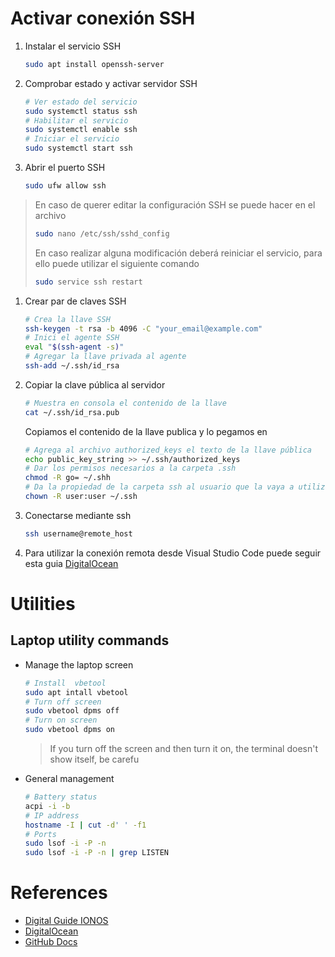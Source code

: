 # Activar conexión SSH

1.  Instalar el servicio SSH    
    ```sh
    sudo apt install openssh-server
    ```
2.  Comprobar estado y activar servidor SSH
    ```sh
    # Ver estado del servicio
    sudo systemctl status ssh
    # Habilitar el servicio
    sudo systemctl enable ssh
    # Iniciar el servicio
    sudo systemctl start ssh
    ```
3.  Abrir el puerto SSH
    ```sh
    sudo ufw allow ssh
    ```
> En caso de querer editar la configuración SSH se puede hacer en el archivo
> ```sh
> sudo nano /etc/ssh/sshd_config
> ```
> En caso realizar alguna modificación deberá reiniciar el servicio, para ello puede utilizar el siguiente comando
> ```sh
> sudo service ssh restart
> ```
1.  Crear par de claves SSH
    ```sh
    # Crea la llave SSH
    ssh-keygen -t rsa -b 4096 -C "your_email@example.com"
    # Inici el agente SSH
    eval "$(ssh-agent -s)"
    # Agregar la llave privada al agente
    ssh-add ~/.ssh/id_rsa
    ```
2.  Copiar la clave pública al servidor
    ```sh
    # Muestra en consola el contenido de la llave
    cat ~/.ssh/id_rsa.pub
    ```
    Copiamos el contenido de la llave publica y lo pegamos en
    ```sh
    # Agrega al archivo authorized_keys el texto de la llave pública
    echo public_key_string >> ~/.ssh/authorized_keys
    # Dar los permisos necesarios a la carpeta .ssh
    chmod -R go= ~/.shh
    # Da la propiedad de la carpeta ssh al usuario que la vaya a utilizar
    chown -R user:user ~/.ssh
    ```
3.  Conectarse mediante ssh
    ```sh
    ssh username@remote_host
    ```
4.  Para utilizar la conexión remota desde Visual Studio Code puede seguir esta guia [DigitalOcean](https://www.digitalocean.com/community/tutorials/how-to-use-visual-studio-code-for-remote-development-via-the-remote-ssh-plugin-es)
# Utilities

## Laptop utility commands
* Manage the laptop screen
  ```sh
  # Install  vbetool
  sudo apt intall vbetool
  # Turn off screen
  sudo vbetool dpms off
  # Turn on screen
  sudo vbetool dpms on
  ``` 
  > If you turn off the screen and then turn it on, the terminal doesn't show itself, be carefu
* General management
  ```sh 
  # Battery status
  acpi -i -b
  # IP address
  hostname -I | cut -d' ' -f1
  # Ports
  sudo lsof -i -P -n
  sudo lsof -i -P -n | grep LISTEN  
  ```
# References

* [Digital Guide IONOS](https://www.ionos.es/digitalguide/servidores/configuracion/ubuntu-ssh/)
* [DigitalOcean](https://www.digitalocean.com/community/tutorials/how-to-set-up-ssh-keys-on-ubuntu-20-04-es)
* [GitHub Docs](https://docs.github.com/es/authentication/connecting-to-github-with-ssh/generating-a-new-ssh-key-and-adding-it-to-the-ssh-agent?platform=windows)